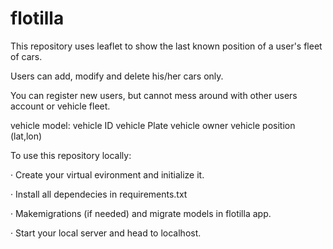 # flotilla

This repository uses leaflet to show the last known position of a user's fleet of cars.

Users can add, modify and delete his/her cars only.

You can register new users, but cannot mess around with other users account or vehicle fleet.

vehicle model:
  vehicle ID
  vehicle Plate
  vehicle owner
  vehicle position (lat,lon)
  
To use this repository locally:

· Create your virtual evironment and initialize it.

· Install all dependecies in requirements.txt

· Makemigrations (if needed) and migrate models in flotilla app.

· Start your local server and head to localhost.
